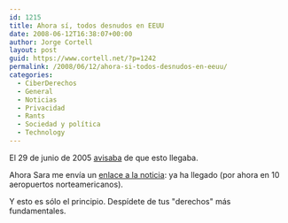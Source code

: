 ```yaml
---
id: 1215
title: Ahora sí, todos desnudos en EEUU
date: 2008-06-12T16:38:07+00:00
author: Jorge Cortell
layout: post
guid: https://www.cortell.net/?p=1242
permalink: /2008/06/12/ahora-si-todos-desnudos-en-eeuu/
categories:
  - CiberDerechos
  - General
  - Noticias
  - Privacidad
  - Rants
  - Sociedad y polí­tica
  - Technology
---
```

El 29 de junio de 2005 <a title="mi post original" href="https://www.cortell.net/2005/06/29/con-la-excusa-de-la-seguridad-todos-desnudos-en-eeuu/" target="_blank">avisaba</a> de que esto llegaba.

Ahora Sara me envía un <a title="Yahoo News" href="https://news.yahoo.com/s/afp/20080610/ts_alt_afp/ustransportaviationsecurity_080610211153" target="_blank">enlace a la noticia</a>: ya ha llegado (por ahora en 10 aeropuertos norteamericanos).

Y esto es sólo el principio. Despídete de tus "derechos" más fundamentales.